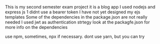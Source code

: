 This is my second semester exam project
it is a blog app
I used nodejs and express js
1 didnt use a bearer token
I have not yet designed my ejs templates
Some of the dependencies in the package.json are not really needed
I used jwt as authentication strtegy
look at the packagfe.json for more info on the dependencies

use npm, sometimes, npx if necessary. dont use yarn,  but you can try
